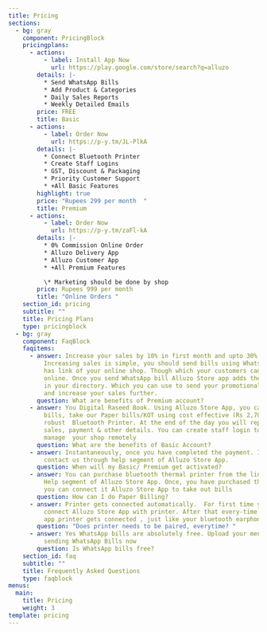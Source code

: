 ```yaml
---
title: Pricing
sections:
  - bg: gray
    component: PricingBlock
    pricingplans:
      - actions:
          - label: Install App Now
            url: https://play.google.com/store/search?q=alluzo
        details: |-
          * Send WhatsApp Bills
          * Add Product & Categories  
          * Daily Sales Reports
          * Weekly Detailed Emails
        price: FREE
        title: Basic
      - actions:
          - label: Order Now
            url: https://p-y.tm/JL-PlkA
        details: |-
          * Connect Bluetooth Printer 
          * Create Staff Logins 
          * GST, Discount & Packaging  
          * Priority Customer Support
          * +All Basic Features
        highlight: true
        price: "Rupees 299 per month  "
        title: Premium
      - actions:
          - label: Order Now
            url: https://p-y.tm/zaFl-kA
        details: |-
          * 0% Commission Online Order 
          * Alluzo Delivery App  
          * Alluzo Customer App
          * +All Premium Features

          \* Marketing should be done by shop
        price: Rupees 999 per month
        title: "Online Orders "
    section_id: pricing
    subtitle: ""
    title: Pricing Plans
    type: pricingblock
  - bg: gray
    component: FaqBlock
    faqitems:
      - answer: Increase your sales by 10% in first month and upto 30% by third month.
          Increasing sales is simple, you should send bills using WhatsApp. It
          has link of your online shop. Though which your customers can order
          online. Once you send WhatsApp bill Alluzo Store app adds the customer
          in your directory. Which you can use to send your promotional message
          and increase your sales further.
        question: What are benefits of Premium account?
      - answer: You Digital Raseed Book. Using Alluzo Store App, you can send WhatsApp
          bills, take our Paper bills/KOT using cost effective (Rs 2,700) yet
          robust  Bluetooth Printer. At the end of the day you will reports with
          sales, payment & other details. You can create staff login to
          manage  your shop remotely
        question: What are the benefits of Basic Account?
      - answer: Instantaneously, once you have completed the payment. If not then
          contact us through help segment of Alluzo Store App.
        question: When will my Basic/ Premium get activated?
      - answer: You can purchase bluetooth thermal printer from the links give in the
          Help segment of Alluzo Store App. Once, you have purchased the printer
          you can connect it Alluzo Store App to take out bills
        question: How can I do Paper Billing?
      - answer: Printer gets connected automatically.  For first time you need to
          connect Alluzo Store App with printer. After that every-time you open
          app printer gets connected , just like your bluetooth earphones.
        question: "Does printer needs to be paired, everytime? "
      - answer: Yes WhatsApp bills are absolutely free. Upload your menu and start
          sending WhatsApp Bills now
        question: Is WhatsApp bills free?
    section_id: faq
    subtitle: ""
    title: Frequently Asked Questions
    type: faqblock
menus:
  main:
    title: Pricing
    weight: 3
template: pricing
---
```

